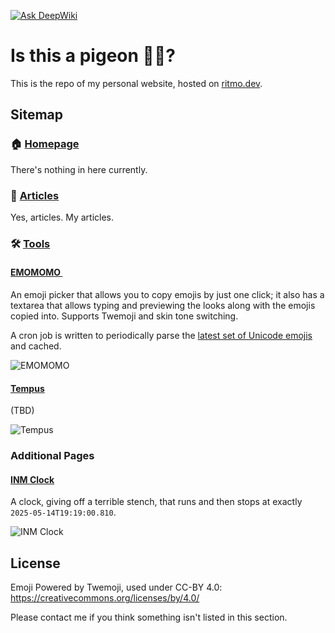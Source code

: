 [![Ask DeepWiki](https://deepwiki.com/badge.svg)](https://deepwiki.com/ritmo-v0/ritmo-dev-site)

# Is this a pigeon 🫴🦋?
This is the repo of my personal website, hosted on [ritmo.dev](https://ritmo.dev).

## Sitemap
### 🏠 [Homepage](https://ritmo.dev)
There's nothing in here currently.

### 📝 [Articles](https://ritmo.dev/articles)
Yes, articles. My articles.

### 🛠️ [Tools](https://ritmo.dev/tools)

#### [EMOMOMO <img src="https://github.com/jdecked/twemoji/blob/main/assets/svg/1f609.svg" width="16">](https://ritmo.dev/tools/emomomo)
An emoji picker that allows you to copy emojis by just one click; it also has a textarea that allows typing and previewing the looks along with the emojis copied into. Supports Twemoji and skin tone switching.

A cron job is written to periodically parse the [latest set of Unicode emojis](https://unicode.org/Public/emoji/latest/emoji-test.txt) and cached.

![EMOMOMO](https://github.com/ritmoHung/ritmo-dev-site/blob/main/src/app/tools/emomomo/opengraph-image.png)

#### [Tempus](https://ritmo.dev/tools/tempus)
(TBD)

![Tempus](https://github.com/ritmoHung/ritmo-dev-site/blob/main/src/app/tools/tempus/opengraph-image.png)

### Additional Pages
#### [INM Clock](https://ritmo.dev/inm-clock)
A clock, giving off a terrible stench, that runs and then stops at exactly `2025-05-14T19:19:00.810`.

![INM Clock](https://github.com/ritmoHung/ritmo-dev-site/blob/main/src/app/tools/inm-clock/opengraph-image.png)

## License
Emoji Powered by Twemoji, used under CC-BY 4.0: https://creativecommons.org/licenses/by/4.0/

Please contact me if you think something isn't listed in this section.